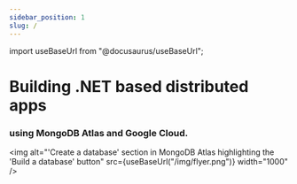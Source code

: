 ```yaml
---
sidebar_position: 1
slug: /
---
```


import useBaseUrl from "@docusaurus/useBaseUrl";

# Building .NET based distributed apps

### using MongoDB Atlas and Google Cloud.

<img
alt="'Create a database' section in MongoDB Atlas highlighting the 'Build a database' button"
src={useBaseUrl("/img/flyer.png")}
width="1000"
/>
